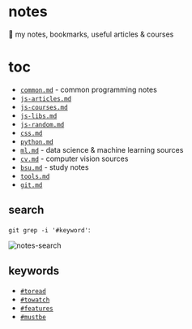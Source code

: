 # notes

:notebook: my notes, bookmarks, useful articles & courses

# toc

* [`common.md`](https://drapegnik.github.io/notes/common) - common programming notes
* [`js-articles.md`](https://drapegnik.github.io/notes/js-articles)
* [`js-courses.md`](https://drapegnik.github.io/notes/js-courses)
* [`js-libs.md`](https://drapegnik.github.io/notes/js-libs)
* [`js-random.md`](https://drapegnik.github.io/notes/js-random)
* [`css.md`](https://drapegnik.github.io/notes/css)
* [`python.md`](https://drapegnik.github.io/notes/python)
* [`ml.md`](https://drapegnik.github.io/notes/ml) - data science & machine learning sources
* [`cv.md`](https://drapegnik.github.io/notes/cv) - computer vision sources
* [`bsu.md`](https://drapegnik.github.io/notes/bsu) - study notes
* [`tools.md`](https://drapegnik.github.io/notes/tools)
* [`git.md`](https://drapegnik.github.io/notes/git)

## search

`git grep -i '#keyword'`:

![notes-search](http://res.cloudinary.com/dzsjwgjii/image/upload/v1517061425/notes-search.png)

## keywords

* [`#toread`](https://github.com/Drapegnik/notes/search?q=toread)
* [`#towatch`](https://github.com/Drapegnik/notes/search?q=towatch)
* [`#features`](https://github.com/Drapegnik/notes/search?q=features)
* [`#mustbe`](https://github.com/Drapegnik/notes/search?q=mustbe)
  <!-- * [`#`](https://github.com/Drapegnik/notes/search?q=) -->
